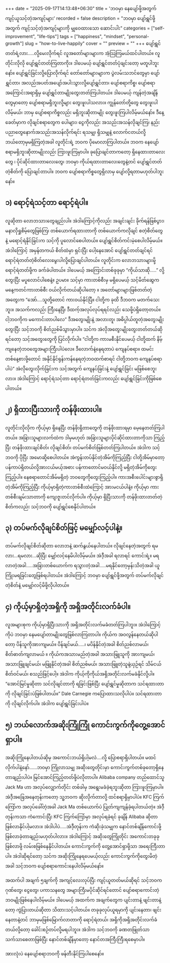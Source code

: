 +++
date = "2025-09-17T14:13:48+06:30"
title = 'ဘဝမှာ နေပျော်ဖို့အတွက် ကျင့်ယူသင့်တဲ့အကျင့်များ'
recorded = false
description = "ဘဝမှာ ပျော်ရွှင်ဖို့အတွက် ကျင့်သင့်တဲ့အကျင့်များကို မျှဝေထားသော ဆောင်းပါး"
categories = ["self-improvement", "life-tips"]
tags = ["happiness", "mindset", "personal-growth"]
slug = "how-to-live-happily"
cover = ""
preview = ""
+++
ပျော်ရွှင်တတ်ရဲ့လား…..လို့မေးလိုက်ရင် လူအတော်များများက အံ့သြကြမယ်ထင်ပါတယ်။ လူတိုင်းလိုလို ပျော်ရွှင်တတ်ကြတာကိုး။ ဒါပေမယ့် ပျော်ရွှင်တတ်ပုံချင်းတော့ မတူပါဘူးနော်။ ပျော်ရွှင်ခြင်းလို့ပြောလိုက်ရင် တော်တော်များများက ပွဲလမ်းသဘင်တွေမှာ ပျော်ရွှင်တာ၊ အလည်အပတ်အပျော်အပါးသွားလို့ပျော်ရွှင်တာ၊ ပျော်စရာကိစ္စ၊ ပျော်စရာအကြောင်းအရာရှိမှ ပျော်ရွှင်တာမျိုးတွေးတတ်ကြပါတယ်။
ဒါပေမယ့် ကျန်တဲ့အချိန်တွေမှာတော့ ပျော်စရာမရှိဘူးလို့များ တွေးဖူးပါသလား။ ကျွန်တော်တို့တွေ တွေးဖူးပါလိမ့်မယ်၊ ဘာမှ ပျော်စရာကိစ္စလည်း မရှိဘူးဆိုတာမျိုး တွေးဖူးကြပါလိမ့်မယ်နော်။ ဒီနေ့ခေတ်မှာက လိုချင်စရာတွေက ပေါများ၊ ငွေကိုလည်း အသည်းအသန်လိုချင်ကြ၊ နည်းပညာတွေနောက်အသည်းအသန်လိုက်ရင်း ရသမျှ၊ ရှိသမျှနဲ့ လောက်ငတယ်လို့ဘယ်တော့မှမရှိကြတဲ့အခါ လူတိုင်းရဲ့ ဘဝက ပိုမောလာကြပါတယ်။ ဘဝက နေပျော်စရာမရှိဘူးဆိုတာမျိုးလည်း ကြားဖူးကြမှာပါ။
ခုပြောချင်တာကတော့ ရှိနေထားတာလေးတွေ ၊ ပိုင်ဆိုင်ထားတာလေးတွေ၊ ဘဝမှာ ကိုယ်ရထားတာလေးတွေနဲ့တင် ပျော်ရွှင်တတ်တဲ့စိတ်ကို ပြောချင်တာပါ။ ဘဝက ပျော်စရာကိစ္စတွေရှိလာမှ ပျော်လို့ရတာမဟုတ်ပါဘူးနော်။

## ၁) ရောင့်ရဲသင့်တာ ရောင့်ရဲပါ။
လူဆိုတာ လောဘသားတွေချည်းပါ။ အဲဒါကြောင့်ကိုလည်း အချင်းချင်း ခိုက်ရန်ဖြစ်ပွား၊ မနာလိုရှုစိမ့်တွေဖြစ်ကြ၊ တစ်ယောက်ရထားတာကို တစ်ယောက်ကလိုချင် စတဲ့စိတ်တွေနဲ့ မရောင့်ရဲနိုင်ခြင်းက သင့်ကို ပူလောင်စေပါတယ်။ ပျော်ရွှင်စိတ်ကင်းမဲ့စေပါလိမ့်မယ်။ အဲဒါကြောင့် အမှန်တကယ် စိတ်ထဲမှာ ရှင်းပြီး ပေါ့နေအောင် ပျော်ရွှင်တတ်ချင်ရင် ရောင့်ရဲတတ်တဲ့စိတ်လေးမွေးပါလို့ပြောချင်ပါတယ်။ လူတိုင်းက လောဘသားများမို့ ရောင့်ရဲတတ်ဖို့က ခက်ခဲပါတယ်။ ဒါပေမယ့် အကြောင်းတစ်ခုခုမှာ “ကိုယ်သာဆို…..” လို့တွေးပြီး မပူလောင်ပါစေနဲ့။ ဥပမာ။ သင့်မှာ ကားတစ်စီးမှ မရှိပေမယ့် သင့်မိတ်ဆွေက မနေ့ကတင်ကားတစ်စီး ဝယ်လိုက်တယ်ဆိုပါတော့ ။ အတော်များများဖြစ်တတ်တဲ့အတွေးက “အော်….သူတို့တောင် ကားဝယ်နိုင်ပြီ။ ငါတို့က ခုထိ ဒီဘဝက မတက်သေးဘူး။ အသက်ကလည်း ကြီးနေပြီ၊ ဒီထက့်အလုပ်လုပ်ရရင်လည်း သေဖို့ပဲရှိတော့တယ်။ ငါ့ဘဝကိုက မကောင်းတာပါလေ” ဒီအတွေးမျိုးနဲ့ အလားတူ၊ အဓိပ္ပါယ်တူတဲ့အတွေးမျိုး တွေးပြီး သင့်ဘဝကို စိတ်ညစ်မိသွားမှာပါ။ သင်က အဲလိုအတွေးမျိုးတွေးတတ်တယ်ဆိုရင်တော့ သင့်အတွေးတွေကို ပြင်လိုက်ပါ။ “ငါတို့က ကားမစီးနိုင်ပေမယ့် ငါတို့ထက် နိမ့်ကျနေတဲ့ဘဝတွေအများကြီးပါပဲလေ။ ဒီလောက်နဲ့နေရတာပဲ ကျေနပ်စရာ။ ထမင်းတစ်နေ့စားဖို့တောင် အနိုင်နိုင်ရုန်းကန်နေရတဲ့ဘဝထက်စာရင် ငါတို့ဘဝက ကျေနပ်စရာပါပဲ” အဲလိုတွေးလိုက်ခြင်းက သင့်အတွက် ကျေနပ်ခြင်းနဲ့ ပျော်ရွှင်ခြင်း မဖြစ်စေဘူးလား။ အဲဒါကြောင့် ရောင့်ရဲသင့်တာ ရောင့်ရဲတတ်ခြင်းကလည်း ပျော်ရွှင်ခြင်းကိုဖြစ်စေပါတယ်။

## ၂) ရှိထားပြီးသားကို တန်ဖိုးထားပါ။
လူတိုင်းလိုလိုက ကိုယ့်မှာ ရှိနေပြီး တန်ဖိုးရှိတာတွေကို တန်ဖိုးထားရမှာ မေ့နေတတ်ကြပါတယ်။ အခြားသူများလက်ထဲက ဒါမှမဟုတ် အခြားသူများပိုင်ဆိုင်ထားတာကိုသာ ကြည့်ပြီး တန်ဖိုးထားချင်စိတ်၊ လိုချင်စိတ်၊ တပ်မက်စိတ်ဖြစ်တတ်ကြပါတယ်။ အဲဒါက သင့်ဘဝကို ပိုပြီး အမောဆို့စေပါတယ်။ အဲကွန်းတပ်နိုင်တဲ့အိမ်ကိုကြည့်ပြီး ငါတို့အိမ်မှာတော့ ပန်ကာပဲရှိတယ်လို့အားငယ်မယ့်အစား ပန်ကာတောင်မဝယ်နိုင်လို့ မရှိတဲ့အိမ်ကိုတွေးကြည့်ပါ။ နေစရာတောင်အိမ်မရှိတဲ့ ဘဝတွေကိုတွေးကြည့်ပါ။ ကားအစီးပေါင်းများစွာရှိတဲ့အိမ်ကိုကြည့်ပြီး ကိုယ့်မှာရှိတဲ့ကားတစ်စီးထဲကြောင့် အားမငယ်ပါနဲ့။ ကိုယ့်မှာ ကားတစ်စီးချမ်းသာတာကို ကျေးဇူးတင်လိုက်ပါ။
ကိုယ့်မှာ ရှိပြီးသားကို တန်ဖိုးထားတတ်တဲ့စိတ်ကလည်း သင့်ဘဝကို ပျော်ရွှင်စေနိုင်ပါတယ်။

## ၃) တပ်မက်လိုချင်စိတ်ဖြင့် မမျှော်လင့်ပါနဲ့။
တပ်မက်လိုချင်စိတ်ဆိုတာ လောဘနဲ့ ဆက်နွယ်နေပါတယ်။ လိုချင်နေတဲ့အတွက် ရမလား…ရမလား…ဆိုပြီး မျှော်လင့်နေမိပါလိမ့်မယ်။ အဲဒီ့အခါ ရလာရင် ကောင်းရဲ့။ မရလာတဲ့အခါ…..အခြားတစ်ယောက်က ရသွားတဲ့အခါ…..မရနိုင်တော့မှန်းသိတဲ့အခါ ယူကြုံးမရခြင်းတွေဖြစ်ရပါတယ်။ အဲဒါကြောင့် ဘဝမှာ ပျော်ရွှင်ဖို့အတွက် တပ်မက်လိုချင်တဲ့စိတ်နဲ့ မမျှော်လင့်မိဖို့လိုပါတယ်။

## ၄) ကိုယ့်မှာရှိတဲ့အရှိကို အရှိအတိုင်းလက်ခံပါ။
လူအများစုက ကိုယ့်မှာရှိပြီးသားကို အရှိအတိုင်းလက်မခံတတ်ကြပါဘူး။ အဲဒါကြောင့်ကိုပဲ ဘဝမှာ နေမပျော်တာမျိုးတွေဖြစ်လာကြတာပါ။ ကိုယ်က အဝလွန်နေတယ်ဆိုပါတော့ ပိန်သူကိုအားကျမယ်။ ပိန်ချင်မယ်…..၊ မပိန်နိုင်တဲ့အခါ စိတ်ညစ်လာမယ်၊ စိတ်ဓာတ်ကျလာမယ် ။ ကိုယ်ကအသားမည်တဲ့အခါ အသားဖြူသူကို အားကျမယ်၊ အသားဖြူချင်မယ်၊ မဖြူနိုင်တဲ့အခါ စိတ်ညစ်မယ်၊ အသားဖြူတဲ့သူနဲ့ယှဉ်ရင် သိမ်ငယ်စိတ်ဝင်မယ်၊ စသည်ဖြင့်ပေါ့။ အဲဒါက ကိုယ့်ကိုကိုယ်အရှိအတိုင်းလက်မခံနိုင်လို့ပါ။ “အောင်မြင်မှုဆိုတာ သင်လိုချင်တာကို ရခြင်းဖြစ်ပြီး ပျော်ရွှင်မှုဆိုတာက သင်ရထားတာကို လိုချင်ခြင်းပဲဖြစ်ပါတယ်။” Dale Carnegie ကပြောထားသလိုပါပဲ။ သင်ရထားတာကို လိုချင်လိုက်ပါ။ အဲဒါက ပျော်ရွှင်ခြင်းပါပဲ။

## ၅) ဘယ်လောက်အဆိုးကြုံကြုံ ကောင်းကွက်ကိုတွေ့အောင်ရှာပါ။
အဆိုးကြုံနေပါတယ်ဆိုမှ အကောင်းဘယ်ရှိပါ့မလဲ….လို့ ပြောစရာရှိပါတယ်။ မထင်လိုက်ပါနဲ့နော်……ဘဝမှာ ကြုံလာသမျှ အဆိုးတွေတိုင်းမှာ ကောင်းကွက်တစ်ခုတော့ရှိနေတာချည်းပါပဲ။ မြင်အောင်ကြည့်တတ်ဖို့ပဲလိုတာပါ။ Alibaba company တည်ထောင်သူ Jack Ma ဟာ အလုပ်လျှောက်တိုင်း တစ်ခါမှ အရွေးမခံခဲ့ရဘူးဆိုတာ ကြားဖူးကြမှာပါ။ အဲဒီ့အခြေအနေတုန်းကတော့ သူ့ဘဝက ဆိုးလိုက်တာလို့ ထင်စရာရှိမှာပါပဲ။ KFC ကြက်ကြော်က အလုပ်ခေါ်တဲ့အခါ Jack Ma တစ်ယောက်ပဲ ပြုတ်ကျကျန်ခဲ့ရပါတယ်တဲ့။ အဲဒီ့တုန်းကသာ ကံကောင်းပြီး KFC ကြက်ကြော်မှာ အလုပ်ရခဲ့ရင် ခုချိန် Alibaba ဆိုတာ ဖြစ်လာနိုင်ပါ့မလား။ အဲဒါပါပဲ…..အဲဒီ့တုန်းက ကံဆိုးခဲ့သမျှက နောင်တစ်ချိန်ကောင်းဖို့ ဖြစ်လာခဲ့တာချည်းမဟုတ်ပါလား။ အဲဒါကြောင့် အဆိုးတွေကြုံတိုင်း အကောင်းတခုခုဖြစ်လာဖို့ လမ်းစဖြစ်နေနိုင်ပါတယ်။ ကောင်းကွက်ကို တွေ့အောင်ရှာဖို့သာ အရေးကြီးတာပါ။ အဲဒါဆိုရင်တော့ သင်က အဆိုးကြုံနေရပေမယ့်လည်း ကောင်းကွက်ကိုတွေးမိတဲ့အခါ သင့်ဘဝက ပျော်စရာကောင်းနေပါလိမ့်မယ်နော်။

အထက်ပါ အချက် ၅ချက်ကို အကျင့်လေးလုပ်ပြီး ကျင့်ယူတတ်မယ်ဆိုရင် သင့်ဘဝက ဂုဏ်တွေ၊ ငွေတွေ၊ ပကာသနတွေ အများကြီးမပိုင်ဆိုင်ရင်တောင် ပျော်စရာကောင်းတဲ့ဘဝမျိုးဖြစ်နေပါလိမ့်မယ်။ ဒါပေမယ့် အထက်က အချက်တွေက ပျင်းတာနဲ့ ဖျင်းတာနဲ့တော့ ကွဲပြားတယ်ဆိုတာ သိထားသင့်ပါတယ်။ တခုခုလုပ်ယူရမှာကို ပျင်းနေတာ၊ ဖျင်းနေတာနဲ့တင် ဘာမှမဖြစ်မြောက်လာတာကို ရောင့်ရဲတယ်၊ အရှိကိုအရှိအတိုင်းလက်ခံတယ်လို့တော့ ခေါင်းစဉ်တပ်လို့မရပါဘူး။ အဲဒါက သင့်ဘဝကို ခဏတဖြုတ်သာ သက်သာစေတာဖြစ်ပြီး နောင်တစ်ချိန်မှာတော့ နောင်တအကြီးကြီးရစေမှာပါ။

အားလုံးပဲ နေပျော်စရာဘဝကို ဖန်တီးနိုင်ကြပါစေနော်။